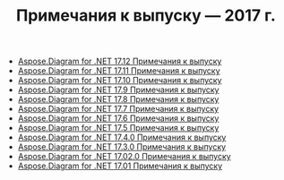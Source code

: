 ﻿---
title: Примечания к выпуску — 2017 г.
type: docs
weight: 40
url: /ru/net/release-notes-2017/
---
- [Aspose.Diagram for .NET 17.12 Примечания к выпуску](/diagram/ru/net/aspose-diagram-for-net-17-12-release-notes/)
- [Aspose.Diagram for .NET 17.11 Примечания к выпуску](/diagram/ru/net/aspose-diagram-for-net-17-11-release-notes/)
- [Aspose.Diagram for .NET 17.10 Примечания к выпуску](/diagram/ru/net/aspose-diagram-for-net-17-10-release-notes/)
- [Aspose.Diagram for .NET 17.9 Примечания к выпуску](/diagram/ru/net/aspose-diagram-for-net-17-9-release-notes/)
- [Aspose.Diagram for .NET 17.8 Примечания к выпуску](/diagram/ru/net/aspose-diagram-for-net-17-8-release-notes/)
- [Aspose.Diagram for .NET 17.7 Примечания к выпуску](/diagram/ru/net/aspose-diagram-for-net-17-7-release-notes/)
- [Aspose.Diagram for .NET 17.6 Примечания к выпуску](/diagram/ru/net/aspose-diagram-for-net-17-6-release-notes/)
- [Aspose.Diagram for .NET 17.5 Примечания к выпуску](/diagram/ru/net/aspose-diagram-for-net-17-5-release-notes/)
- [Aspose.Diagram for .NET 17.4.0 Примечания к выпуску](/diagram/ru/net/aspose-diagram-for-net-17-4-0-release-notes/)
- [Aspose.Diagram for .NET 17.3.0 Примечания к выпуску](/diagram/ru/net/aspose-diagram-for-net-17-3-0-release-notes/)
- [Aspose.Diagram for .NET 17.02.0 Примечания к выпуску](/diagram/ru/net/aspose-diagram-for-net-17-02-0-release-notes/)
- [Aspose.Diagram for .NET 17.01 Примечания к выпуску](/diagram/ru/net/aspose-diagram-for-net-17-01-release-notes/)
